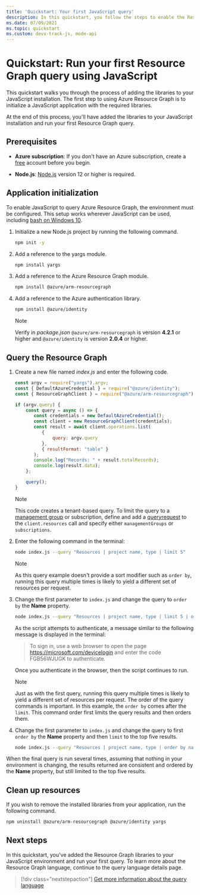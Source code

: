 ```yaml
---
title: 'Quickstart: Your first JavaScript query'
description: In this quickstart, you follow the steps to enable the Resource Graph library for JavaScript and run your first query.
ms.date: 07/09/2021
ms.topic: quickstart
ms.custom: devx-track-js, mode-api
---
```

# Quickstart: Run your first Resource Graph query using JavaScript

This quickstart walks you through the process of adding the libraries to your JavaScript
installation. The first step to using Azure Resource Graph is to initialize a JavaScript application
with the required libraries.

At the end of this process, you'll have added the libraries to your JavaScript installation and run
your first Resource Graph query.

## Prerequisites

- **Azure subscription**: If you don't have an Azure subscription, create a
  [free](https://azure.microsoft.com/free/) account before you begin.

- **Node.js**: [Node.js](https://nodejs.org/) version 12 or higher is required.

## Application initialization

To enable JavaScript to query Azure Resource Graph, the environment must be configured. This setup
works wherever JavaScript can be used, including [bash on Windows 10](/windows/wsl/install-win10).

1. Initialize a new Node.js project by running the following command.

   ```bash
   npm init -y
   ```

1. Add a reference to the yargs module.

   ```bash
   npm install yargs
   ```

1. Add a reference to the Azure Resource Graph module.

   ```bash
   npm install @azure/arm-resourcegraph
   ```

1. Add a reference to the Azure authentication library.

   ```bash
   npm install @azure/identity
   ```

   > [!NOTE]
   > Verify in _package.json_ `@azure/arm-resourcegraph` is version **4.2.1** or higher and
   > `@azure/identity` is version **2.0.4** or higher.

## Query the Resource Graph

1. Create a new file named _index.js_ and enter the following code.

   ```javascript
   const argv = require("yargs").argv;
   const { DefaultAzureCredential } = require("@azure/identity");
   const { ResourceGraphClient } = require("@azure/arm-resourcegraph");

   if (argv.query) {
       const query = async () => {
          const credentials = new DefaultAzureCredential();
          const client = new ResourceGraphClient(credentials);
          const result = await client.operations.list(
             {
                 query: argv.query
             },
             { resultFormat: "table" }
          );
          console.log("Records: " + result.totalRecords);
          console.log(result.data);
       };

       query();
   }
   ```

   > [!NOTE]
   > This code creates a tenant-based query. To limit the query to a
   > [management group](../management-groups/overview.md) or subscription, define and add a
   > [queryrequest](/javascript/api/@azure/arm-resourcegraph/queryrequest) to the `client.resources`
   > call and specify either `managementGroups` or `subscriptions`.

1. Enter the following command in the terminal:

   ```bash
   node index.js --query "Resources | project name, type | limit 5"
   ```

   > [!NOTE]
   > As this query example doesn't provide a sort modifier such as `order by`, running this query
   > multiple times is likely to yield a different set of resources per request.

1. Change the first parameter to `index.js` and change the query to `order by` the **Name**
   property.

   ```bash
   node index.js --query "Resources | project name, type | limit 5 | order by name asc"
   ```

   As the script attempts to authenticate, a message similar to the following message is displayed
   in the terminal:

   > To sign in, use a web browser to open the page https://microsoft.com/devicelogin and enter the code FGB56WJUGK to authenticate.

   Once you authenticate in the browser, then the script continues to run.

   > [!NOTE]
   > Just as with the first query, running this query multiple times is likely to yield a different
   > set of resources per request. The order of the query commands is important. In this example,
   > the `order by` comes after the `limit`. This command order first limits the query results and
   > then orders them.

1. Change the first parameter to `index.js` and change the query to first `order by` the **Name**
   property and then `limit` to the top five results.

   ```bash
   node index.js --query "Resources | project name, type | order by name asc | limit 5"
   ```

When the final query is run several times, assuming that nothing in your environment is changing,
the results returned are consistent and ordered by the **Name** property, but still limited to the
top five results.

## Clean up resources

If you wish to remove the installed libraries from your application, run the following command.

```bash
npm uninstall @azure/arm-resourcegraph @azure/identity yargs
```

## Next steps

In this quickstart, you've added the Resource Graph libraries to your JavaScript environment and run
your first query. To learn more about the Resource Graph language, continue to the query language
details page.

> [!div class="nextstepaction"]
> [Get more information about the query language](./concepts/query-language.md)
